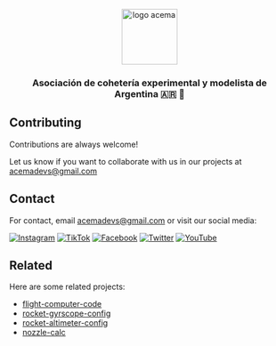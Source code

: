 <p align="center">
  <a href="https://www.acema.com.ar">
    <img height="100" alt="logo acema" src="https://github.com/user-attachments/assets/dfdc60f0-7638-4b19-b521-040c27242c0b">
  </a>
</p>
<h3 align="center">Asociación de cohetería experimental y modelista de Argentina 🇦🇷 🚀</h3>

## Contributing
Contributions are always welcome!

Let us know if you want to collaborate with us in our projects at acemadevs@gmail.com

## Contact
For contact, email acemadevs@gmail.com or visit our social media:

[![Instagram](https://img.shields.io/badge/Instagram-ffffff?style=for-the-badge&logo=instagram&logoColor=black)](https://instagram.com/acemacohetes)
[![TikTok](https://img.shields.io/badge/TikTok-ffffff?style=for-the-badge&logo=tiktok&logoColor=black)](https://tiktok.com/@acema_coheteria)
[![Facebook](https://img.shields.io/badge/Facebook-ffffff?style=for-the-badge&logo=facebook&logoColor=black)](https://facebook.com/people/ACEMA/100089890884962)
[![Twitter](https://img.shields.io/badge/twitter-ffffff?style=for-the-badge&logo=twitter&logoColor=black)](https://twitter.com/PyD_ACEMA)
[![YouTube](https://img.shields.io/badge/YouTube-ffffff?style=for-the-badge&logo=youtube&logoColor=black)](https://youtube.com/@acemacohetes)

## Related
Here are some related projects:

- [flight-computer-code](https://gist.github.com/gleguizamon/4817ec085ecbb30a6359a59add6cde01)
- [rocket-gyrscope-config](https://gist.github.com/gleguizamon/73111423876ad175fc9d311089daef66)
- [rocket-altimeter-config](https://gist.github.com/gleguizamon/177f2d58383fd3a35a8bdb8be9b8222d)
- [nozzle-calc](https://gist.github.com/gleguizamon/9bab4870fc30dace8111986fa6bed030)
